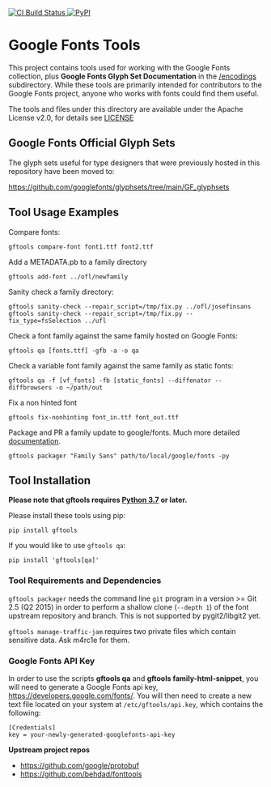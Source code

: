 [
![CI Build Status](https://github.com/googlefonts/gftools/workflows/Test/badge.svg?branch=main)
](https://github.com/googlefonts/gftools/actions/workflows/ci.yml?query=workflow%3ATest+branch%3Amain)
[
![PyPI](https://img.shields.io/pypi/v/gftools.svg)
](https://pypi.org/project/gftools/)

# Google Fonts Tools

This project contains tools used for working with the Google Fonts collection, plus **Google Fonts Glyph Set Documentation** in the [/encodings](https://github.com/googlefonts/gftools/tree/main/Lib/gftools/encodings) subdirectory. While these tools are primarily intended for contributors to the Google Fonts project, anyone who works with fonts could find them useful.

The tools and files under this directory are available under the Apache License v2.0, for details see [LICENSE](LICENSE)

## Google Fonts Official Glyph Sets

The glyph sets useful for type designers that were previously hosted in this repository have been moved to:

<https://github.com/googlefonts/glyphsets/tree/main/GF_glyphsets>

## Tool Usage Examples

Compare fonts:

    gftools compare-font font1.ttf font2.ttf

Add a METADATA.pb to a family directory

    gftools add-font ../ofl/newfamily

Sanity check a family directory:

    gftools sanity-check --repair_script=/tmp/fix.py ../ofl/josefinsans
    gftools sanity-check --repair_script=/tmp/fix.py --fix_type=fsSelection ../ufl

Check a font family against the same family hosted on Google Fonts:

    gftools qa [fonts.ttf] -gfb -a -o qa

Check a variable font family against the same family as static fonts:

    gftools qa -f [vf_fonts] -fb [static_fonts] --diffenator --diffbrowsers -o ~/path/out

Fix a non hinted font

    gftools fix-nonhinting font_in.ttf font_out.ttf

Package and PR a family update to google/fonts. Much more detailed [documentation](./docs/gftools-packager).

    gftools packager "Family Sans" path/to/local/google/fonts -py

## Tool Installation


**Please note that gftools requires [Python 3.7](http://www.python.org/download/) or later.**

Please install these tools using pip:

    pip install gftools

If you would like to use `gftools qa`:

    pip install 'gftools[qa]'


### Tool Requirements and Dependencies

`gftools packager` needs the command line `git` program in a version >= Git 2.5 (Q2 2015) in order to perform a shallow clone (`--depth 1`) of the font upstream repository and branch. This is not supported by pygit2/libgit2 yet.

`gftools manage-traffic-jam` requires two private files which contain sensitive data. Ask m4rc1e for them.

### Google Fonts API Key

In order to use the scripts **gftools qa** and **gftools family-html-snippet**, you will need to generate a Google Fonts api key, https://developers.google.com/fonts/. You will then need to create a new text file located on your system at `/etc/gftools/api.key`, which contains the following:

```
[Credentials]
key = your-newly-generated-googlefonts-api-key

```

**Upstream project repos**

* https://github.com/google/protobuf
* https://github.com/behdad/fonttools